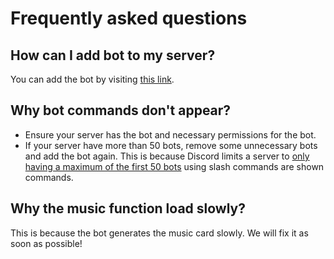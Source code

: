 # Frequently asked questions

## How can I add bot to my server?

You can add the bot by visiting [this link](https://discord.com/oauth2/authorize?client_id=1005716197259612193).

## Why bot commands don't appear?

- Ensure your server has the bot and necessary permissions for the bot.
- If your server have more than 50 bots, remove some unnecessary bots and add the bot again. This is because Discord limits a
  server to [only having a maximum of the first 50 bots](https://github.com/discord/discord-api-docs/discussions/4883) using slash
  commands are shown commands.

## Why the music function load slowly?

This is because the bot generates the music card slowly. We will fix it as soon as possible!

